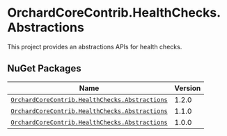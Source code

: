 # OrchardCoreContrib.HealthChecks.Abstractions

This project provides an abstractions APIs for health checks.

## NuGet Packages

| Name                                                                                                                                | Version |
|-------------------------------------------------------------------------------------------------------------------------------------|---------|
| [`OrchardCoreContrib.HealthChecks.Abstractions`](https://www.nuget.org/packages/OrchardCoreContrib.HealthChecks.Abstractions/1.2.0) | 1.2.0   |
| [`OrchardCoreContrib.HealthChecks.Abstractions`](https://www.nuget.org/packages/OrchardCoreContrib.HealthChecks.Abstractions/1.1.0) | 1.1.0   |
| [`OrchardCoreContrib.HealthChecks.Abstractions`](https://www.nuget.org/packages/OrchardCoreContrib.HealthChecks.Abstractions/1.0.0) | 1.0.0   |
